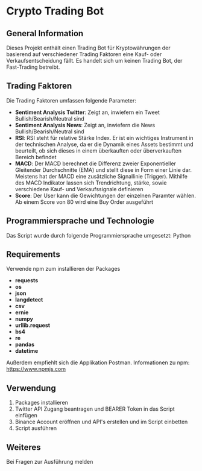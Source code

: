 # Crypto Trading Bot

## General Information
Dieses Projekt enthält einen Trading Bot für Kryptowährungen der basierend auf verschiedener Trading Faktoren eine Kauf- oder Verkaufsentscheidung fällt. Es handelt sich um keinen Trading Bot, der Fast-Trading betreibt.

## Trading Faktoren
Die Trading Faktoren umfassen folgende Parameter:

- **Sentiment Analysis Twitter**: Zeigt an, inwiefern ein Tweet Bullish/Bearish/Neutral sind
- **Sentiment Analysis News**: Zeigt an, inwiefern die News Bullish/Bearish/Neutral sind
- **RSI**: RSI steht für relative Stärke Index. Er ist ein wichtiges Instrument in der technischen Analyse, da er die Dynamik eines Assets bestimmt und beurteilt, ob sich dieses in einem überkauften oder überverkauften Bereich befindet
- **MACD**: Der MACD berechnet die Differenz zweier Exponentieller Gleitender Durchschnitte (EMA) und stellt diese in Form einer Linie dar. Meistens hat der MACD eine zusätzliche Signallinie (Trigger). Mithilfe des MACD Indikator lassen sich Trendrichtung, stärke, sowie verschiedene Kauf- und Verkaufssignale definieren
- **Score**: Der User kann die Gewichtungen der einzelnen Paramter wählen. Ab einem Score von 80 wird eine Buy Order ausgeführt


## Programmiersprache und Technologie 

Das Script wurde durch folgende Programmiersprache umgesetzt:
Python


## Requirements
Verwende npm zum installieren der Packages
-	**requests**
-	**os**
-	**json**
-	**langdetect**
-	**csv**
-	**ernie**
-	**numpy**
-	**urllib.request**
-	**bs4**
-	**re**
-	**pandas**
-	**datetime**


Außerdem empfiehlt sich die Applikation Postman.
Informationen zu npm: https://www.npmjs.com

## Verwendung
1.	Packages installieren
2.	Twitter API Zugang beantragen und BEARER Token in das Script einfügen
3.	Binance Account eröffnen und API's erstellen und im Script einbetten
4.	Script ausführen

## Weiteres
Bei Fragen zur Ausführung melden
